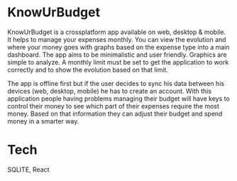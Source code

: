 # KnowUrBudget

KnowUrBudget is a crossplatform app available on web, desktop & mobile. It helps to manage your expenses monthly. You can view the evolution and where your money goes with graphs based on the expense type into a main dashboard. The app aims to be minimalistic and user friendly. Graphics are simple to analyze. A monthly limit must be set to get the application to work correctly and to show the evolution based on that limit.

The app is offline first but if the user decides to sync his data between his devices (web, desktop, mobile) he has to create an account.
With this application people having problems managing their budget will have keys to control their money to see which part of their expenses require the most money. Based on that information they can adjust their budget and spend money in a smarter way.

# Tech
SQLITE, React 